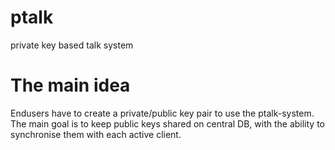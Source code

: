 # ptalk
private key based talk system


# The main idea
Endusers have to create a private/public key pair to use the ptalk-system. The main goal is to keep public keys shared on central DB, with the ability to synchronise them with each active client. 
